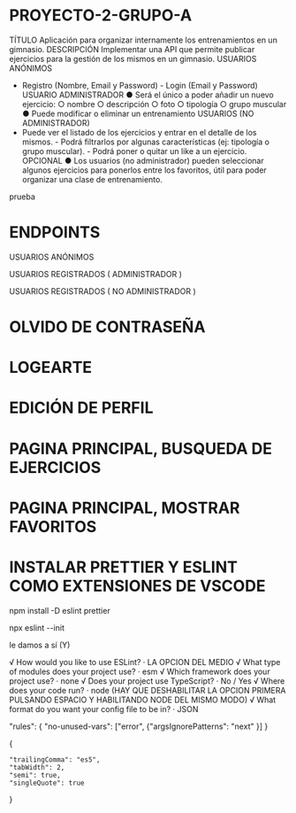 # PROYECTO-2-GRUPO-A

TÍTULO
Aplicación para organizar internamente los entrenamientos en un gimnasio.
DESCRIPCIÓN
Implementar una API que permite publicar ejercicios para la gestión de los mismos en un
gimnasio.
USUARIOS ANÓNIMOS

- Registro (Nombre, Email y Password) - Login (Email y Password)
  USUARIO ADMINISTRADOR
  ● Será el único a poder añadir un nuevo ejercicio:
  ○ nombre
  ○ descripción
  ○ foto
  ○ tipología
  ○ grupo muscular
  ● Puede modificar o eliminar un entrenamiento
  USUARIOS (NO ADMINISTRADOR)
- Puede ver el listado de los ejercicios y entrar en el detalle de los mismos. - Podrá filtrarlos por algunas características (ej: tipología o grupo muscular). - Podrá poner o quitar un like a un ejercicio.
  OPCIONAL
  ● Los usuarios (no administrador) pueden seleccionar algunos ejercicios para ponerlos
  entre los favoritos, útil para poder organizar una clase de entrenamiento.

prueba

# ENDPOINTS


USUARIOS ANÓNIMOS

<!--

REGISTRO DE UN USUARIO NUEVO

* POST '/users/register' *

VALIDACIÓN DE EMAIL

* PUT '/users/validate' *

 -->

USUARIOS REGISTRADOS ( ADMINISTRADOR )

<!-- REGISTRO DE UN NUEVO EJERCICIO

* POST '/exercises' *

DEVUELVE INFO DE UN EJERCICIO CONCRETO

* GET '/exercises/:id' *

MODIFICAR EJERCICIO(NAME.DESCRIPTION,LEVEL?,TYPOLOGY,MUSCLE GROUP)

* PUT '/exercises/:id'*

ELIMINAR EJERCICIO

* DELETE '/exercises/:id'*

ELIMINAR USUARIO ???

* DELETE  '/users/:id * -->

<!-- NOS FALTARIA SABER SI EJERCICIO ES LO MISMO QUE ENTRENAMIENTO -->

USUARIOS REGISTRADOS ( NO ADMINISTRADOR )

# OLVIDO DE CONTRASEÑA

<!--
Enviaremos un email con ese post para que nos envien un email de recuperacion.

* POST '/users/password/recover' *

Una vez recibimos el email de recuperacion, hacemos click en un enlace que nos lleva a la ruta donde introduciremos nuestra nueva password.

 * PUT '/users/newPassword *

-->

# LOGEARTE

<!--

INICIAR SESION

* POST '/users/login' *

PAGINA INICIO

Devolvemos al usuario registrado su pagina principal mostrandole... ?

* GET '/users/:userId *

-->

# EDICIÓN DE PERFIL

<!--

El usuario puede añadir sus datos personales adicionales (FALTA CREAR TABLA ADICIONAL A USERS) a su perfil.

* POST '/user/:userId/editProfile *

El usuario puede cambiar sus datos personales adicionales

* PUT '/user/:userId/editProfile *


 -->

# PAGINA PRINCIPAL, BUSQUEDA DE EJERCICIOS

<!--

El usuario puede solicitar que le mostremos los ejercicios publicados.

Serviría este mismo endpoint para realizar busquedas?
Busqueda por palabra clave (incluida), tipologia y grupo muscular

* GET '/exercises' *


El usuario puede dar like a un ejercicio

* POST '/exercises/:id/like' *

El usuario puede quitar ese like

* DELETE '/exercises/:id/like' *

El usuario puede añadir a favoritos un ejercicio

* POST '/exercises/:id/favourites' *

El usuario puede elminar de sus favoritos un ejercicio

* DELETE '/exercises/:id/favourites' *


 -->

# PAGINA PRINCIPAL, MOSTRAR FAVORITOS

 <!-- 
 
 El usuario puede veer lista de favoritos

 * GET '/favourites/:id'
 
  -->



# INSTALAR PRETTIER Y ESLINT COMO EXTENSIONES DE VSCODE

<!-- EN LA CARPETA DEL PROYECTO INSTALAR : -->

npm install -D eslint prettier

<!-- CONFIGURAR ESLINT ESCRIBIENDO EN LA CONSOLA : -->

npx eslint --init

<!-- SI PREGUNTA POR INSTALAR UN PAQUETE "@eslint/create-config@..." -->

le damos a sí (Y)

<!-- RESPONDEMOS A LAS SIGUIENTES PREGUNTAS DE CONFIGURACION : -->

√ How would you like to use ESLint? · LA OPCION DEL MEDIO
√ What type of modules does your project use? · esm
√ Which framework does your project use? · none
√ Does your project use TypeScript? · No / Yes
√ Where does your code run? · node (HAY QUE DESHABILITAR LA OPCION PRIMERA PULSANDO ESPACIO Y HABILITANDO NODE DEL MISMO MODO)
√ What format do you want your config file to be in? · JSON

<!-- HAY QUE ESCRIBIR LA SIGUIENTE LINEA EN EL ARCHIVO .eslintrc.json dentro de RULES, DE TAL MODO QUE QUEDE ASI: -->

"rules": {
        "no-unused-vars": ["error", {"argsIgnorePatterns": "next" }]
    }

<!-- CREAMOS UN ARCHIVO .prettierrc.json EN LA CARPETA DEL PROYECTO (EN CASO DE QUE TANTO ESLINTRC Y PRETTIERRC NO SE SUBAN AL REPO) Y AÑADIR LO SIGUIENTE (ESTO ES A GUSTO DE BERTO, SE PUEDE PERSONALIZAR)-->

{

    "trailingComma": "es5",
    "tabWidth": 2,
    "semi": true,
    "singleQuote": true
}